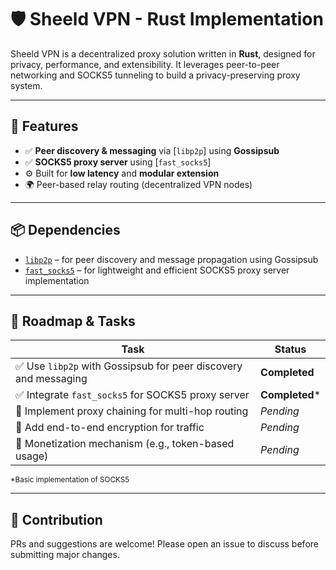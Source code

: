 
# 🛡️ Sheeld VPN - Rust Implementation

Sheeld VPN is a decentralized proxy solution written in **Rust**, designed for privacy, performance, and extensibility. It leverages peer-to-peer networking and SOCKS5 tunneling to build a privacy-preserving proxy system.

---

## 🔧 Features

- ✅ **Peer discovery & messaging** via [`libp2p`] using **Gossipsub**
- ✅ **SOCKS5 proxy server** using [`fast_socks5`]
- ⚙️ Built for **low latency** and **modular extension**
- 🌍 Peer-based relay routing (decentralized VPN nodes)

---

## 📦 Dependencies

- [`libp2p`](https://github.com/libp2p/rust-libp2p) – for peer discovery and message propagation using Gossipsub
- [`fast_socks5`](https://crates.io/crates/fast_socks5) – for lightweight and efficient SOCKS5 proxy server implementation

---

## 📌 Roadmap & Tasks

| Task                          | Status   |
|-------------------------------|----------|
| ✅ Use `libp2p` with Gossipsub for peer discovery and messaging | **Completed** |
| ✅ Integrate `fast_socks5` for SOCKS5 proxy server             | **Completed*** |
| 🔄 Implement proxy chaining for multi-hop routing              | *Pending* |
| 🔄 Add end-to-end encryption for traffic                       | *Pending* |
| 🔄 Monetization mechanism (e.g., token-based usage)            | *Pending* |

<sub>*Basic implementation of SOCKS5</sub>

---
## 🤝 Contribution

PRs and suggestions are welcome! Please open an issue to discuss before submitting major changes.